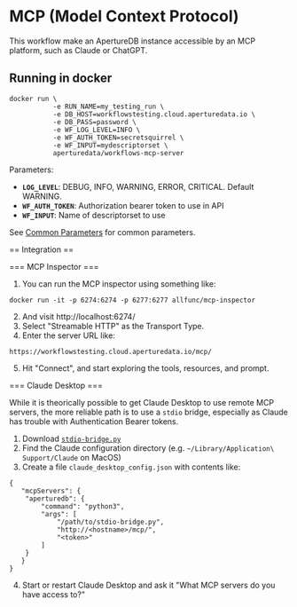 # MCP (Model Context Protocol)

This workflow make an ApertureDB instance accessible by an MCP platform, such as Claude or ChatGPT.

## Running in docker

```
docker run \
           -e RUN_NAME=my_testing_run \
           -e DB_HOST=workflowstesting.cloud.aperturedata.io \
           -e DB_PASS=password \
           -e WF_LOG_LEVEL=INFO \
           -e WF_AUTH_TOKEN=secretsquirrel \
           -e WF_INPUT=mydescriptorset \
           aperturedata/workflows-mcp-server
```

Parameters: 
* **`LOG_LEVEL`**: DEBUG, INFO, WARNING, ERROR, CRITICAL. Default WARNING.
* **`WF_AUTH_TOKEN`**: Authorization bearer token to use in API
* **`WF_INPUT`**: Name of descriptorset to use

See [Common Parameters](../../README.md#common-parameters) for common parameters.

== Integration ==

=== MCP Inspector ===

1. You can run the MCP inspector using something like:

```
docker run -it -p 6274:6274 -p 6277:6277 allfunc/mcp-inspector
```

2. And visit http://localhost:6274/
3. Select "Streamable HTTP" as the Transport Type.
4. Enter the server URL like:
```
https://workflowstesting.cloud.aperturedata.io/mcp/
```
5. Hit "Connect", and start exploring the tools, resources, and prompt.

=== Claude Desktop ===

While it is theorically possible to get Claude Desktop to use remote MCP servers, the more reliable path is to use a `stdio` bridge, especially as Claude has trouble with Authentication Bearer tokens.

1. Download [`stdio-bridge.py`](./stdio-bridge.py)
2. Find the Claude configuration directory (e.g. `~/Library/Application\ Support/Claude` on MacOS)
3. Create a file `claude_desktop_config.json` with contents like:
```
{
   "mcpServers": {
    "aperturedb": {
        "command": "python3",
        "args": [
            "/path/to/stdio-bridge.py",
            "http://<hostname>/mcp/",
            "<token>"
        ]
    }
   }
}
```

4. Start or restart Claude Desktop and ask it "What MCP servers do you have access to?"
